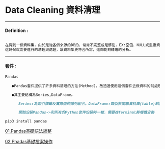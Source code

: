 # Data Cleaning 資料清理

***
#### Definition :
```markdown

在得到一個資料集，由於是從各個來源的DB的，常常不完整或是髒亂，EX:空值、NULL或重複資料等，
這時候就需要進行的清理與處理，讓資料集更符合所需，進而能夠精確的分析。
```

***
#### 套件  :
```markdown
Pandas
   
   ●Pandas套件提供了許多資料清理的方法(Method)，故透過使用這個套件去做資料的前處理。

   ●其主要結構為Series,DataFrame。

      Series:為索引標籤及實際值的陣列組合。DataFrame:類似於關聯資料庫(table)結構化資料的格式。

      開始安裝Pandas->和所有的Python套件安裝時一樣，需要在Terminal終端機安裝

```
``pip3 install pandas``

   [01.Pandas基礎語法統整](https://github.com/Wiwi-Creator/Data_Cleaning/blob/main/Pandas_Basic.ipynb)
   
   [02.Pnadas基礎檔案操作](https://github.com/Wiwi-Creator/Data_Cleaning/blob/main/Read_Csv.ipynb)
   
